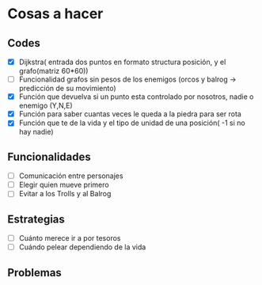 # Cosas a hacer
## Codes
- [x] Dijkstra( entrada dos puntos en formato structura posición, y el grafo(matriz 60*60))
- [ ] Funcionalidad grafos sin pesos de los enemigos (orcos y balrog -> predicción de su movimiento)
- [x] Función que devuelva si un punto esta controlado por nosotros, nadie o enemigo (Y,N,E)
- [x] Función para saber cuantas veces le queda a la piedra para ser rota
- [x] Función que te de la vida y el tipo de unidad de una posición( -1 si no hay nadie) 
## Funcionalidades
- [ ] Comunicación entre personajes
- [ ] Elegir quien mueve primero
- [ ] Evitar a los Trolls y al Balrog
## Estrategias
- [ ] Cuánto merece ir a por tesoros
- [ ] Cuándo pelear dependiendo de la vida
## Problemas
